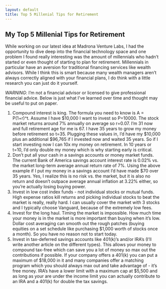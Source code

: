 ```yaml
---
layout: default
title: Top 5 Millenial Tips for Retirement
---
```


## My Top 5 Millenial Tips for Retirement

While working on our latest idea at Madrona Venture Labs, I had the opportunity to dive deep into the financial technology space and one problem I found really interesting was the amount of millennials who hadn’t started or even thought of starting to plan for retirement. Millennials in particular have an aversion for traditional financing services like wealth advisors. While I think this is smart because many wealth managers aren’t always correctly aligned with your financial plans, I do think with a little research you can just do it yourself.

*WARNING*: I’m not a financial advisor or licensed to give professional financial advice. Below is just what I’ve learned over time and thought may be useful to put on paper.

1. Compound interest is king. The formula you need to know is A = P(1+r)^t. Assume I have $10,000 I want to invest so P=10000. The stock market returns around 7% annually on average so r=0.07. I’m 31 now and full retirement age for me is 67. I have 35 years to grow my money before retirement so t=35. Plugging these values in, I’d have my $10,000 plus an additional $96,765 if I invested now and waited 35 years. So if I start investing now I can 10x my money on retirement. In 10 years or t=10, I’d only double my money which is why starting early is critical.
2. Don’t put all your cash in a savings accounts or money market funds. The current Bank of America savings account interest rate is 0.02% vs. the market long-term average annual return rate of 7%. Using the above example if I put my money in a savings account I’d have made $70 over 35 years. Yes, I realize this is no risk vs. the market, but it is also no return and doesn’t outpace average annual inflation at 3.22% either, so you’re actually losing buying power.
3. Invest in low cost index funds - not individual stocks or mutual funds. High expense ratios kill returns and picking individual stocks to beat the market is really, really hard. I can usually cover the market with 3 stocks and I typically choose Vanguard, because of the extremely low fees.
4. Invest for the long haul. Timing the market is impossible. How much time your money is in the market is more important than buying when it’s low. Dollar cost averaging can smooth out the rough patches (buying equities on a set schedule like purchasing $1,000 worth of stocks once a month). So you have no reason not to start today.
5. Invest in tax-deferred savings accounts like 401(k)’s and/or IRA’s (I’ll write another article on the different types). This allows your money to compound tax-free which can save you a lot of money so max out the contributions if possible. If your company offers a 401(k) you can put a maximum of $18,000 in it and many companies offer a matching program which you should always max out and take advantage of - it’s free money. IRA’s have a lower limit with a maximum cap at $5,500 and as long as your are under the income limit you can actually contribute to an IRA and a 401(k) for double the tax savings.

